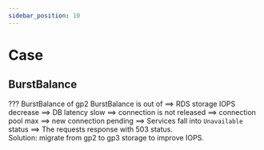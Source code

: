 ```yaml
---
sidebar_position: 10
---
```


# Case
## BurstBalance
??? BurstBalance of gp2
BurstBalance is out of ==> RDS storage IOPS decrease ==> DB latency slow ==> connection is not released ==> connection pool max ==> new connection pending ==> Services fall into `Unavailable` status ==> The requests response with 503 status.      
Solution: migrate from gp2 to gp3 storage to improve IOPS.   